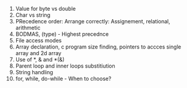 1. Value for byte vs double
2. Char vs string
3. PRecedence order:
          Arrange correctly: Assignement, relational, arithmetic
4. BODMAS, (type) - Highest precednce
5. File access modes
6. Array declaration, c program size finding, pointers to accces single array and 2d array
7. Use of *, & and *(&)
8. Parent loop and inner loops substitiution
9. String handling
10. for, while, do-while - When to choose?
